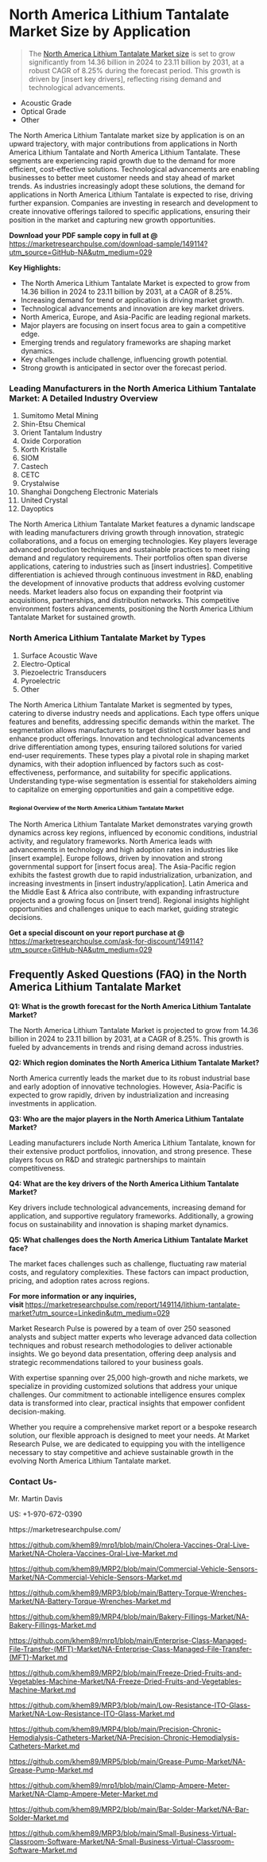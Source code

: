 <h1>North America Lithium Tantalate Market&nbsp;Size by Application</h1><blockquote><p>The <a href="https://marketresearchpulse.com/download-sample/149114?utm_source=GitHub-NA&amp;utm_medium=029">North America Lithium Tantalate Market size</a> is set to grow significantly from 14.36 billion in 2024 to 23.11 billion by 2031, at a robust CAGR of 8.25% during the forecast period. This growth is driven by [insert key drivers], reflecting rising demand and technological advancements.</p></blockquote><ul><li> Acoustic Grade<li> Optical Grade<li> Other</li></ul><p>The North America Lithium Tantalate market size by application is on an upward trajectory, with major contributions from applications in North America Lithium Tantalate and North America Lithium Tantalate. These segments are experiencing rapid growth due to the demand for more efficient, cost-effective solutions. Technological advancements are enabling businesses to better meet customer needs and stay ahead of market trends. As industries increasingly adopt these solutions, the demand for applications in North America Lithium Tantalate is expected to rise, driving further expansion. Companies are investing in research and development to create innovative offerings tailored to specific applications, ensuring their position in the market and capturing new growth opportunities.</p><p><strong>Download your PDF sample copy in full at @ </strong><a href="https://marketresearchpulse.com/download-sample/149114?utm_source=GitHub-NA&amp;utm_medium=029">https://marketresearchpulse.com/download-sample/149114?utm_source=GitHub-NA&amp;utm_medium=029</a></p><p><strong>Key Highlights: </strong></p><ul><li>The North America Lithium Tantalate Market is expected to grow from 14.36 billion in 2024 to 23.11 billion by 2031, at a CAGR of 8.25%.</li><li>Increasing demand for trend or application is driving market growth.</li><li>Technological advancements and innovation are key market drivers.</li><li>North America, Europe, and Asia-Pacific are leading regional markets.</li><li>Major players are focusing on insert focus area to gain a competitive edge.</li><li>Emerging trends and regulatory frameworks are shaping market dynamics.</li><li>Key challenges include challenge, influencing growth potential.</li><li>Strong growth is anticipated in sector over the forecast period.</li></ul><h3>Leading Manufacturers in the North America Lithium Tantalate Market: A Detailed Industry Overview</h3><ol><li> Sumitomo Metal Mining</li><li>Shin-Etsu Chemical</li><li>Orient Tantalum Industry</li><li>Oxide Corporation</li><li>Korth Kristalle</li><li>SIOM</li><li>Castech</li><li>CETC</li><li>Crystalwise</li><li>Shanghai Dongcheng Electronic Materials</li><li>United Crystal</li><li>Dayoptics</li></ol><div class="flex max-w-full flex-col flex-grow"><div class="min-h-8 text-message flex w-full flex-col items-end gap-2 whitespace-normal break-words [.text-message+&amp;]:mt-5" dir="auto" data-message-author-role="assistant" data-message-id="fd8432e4-4910-450d-b182-61b7bfb0a01f" data-message-model-slug="gpt-4o"><div class="flex w-full flex-col gap-1 empty:hidden first:pt-[3px]"><div class="markdown prose w-full break-words dark:prose-invert light"><p>The North America Lithium Tantalate Market features a dynamic landscape with leading manufacturers driving growth through innovation, strategic collaborations, and a focus on emerging technologies. Key players leverage advanced production techniques and sustainable practices to meet rising demand and regulatory requirements. Their portfolios often span diverse applications, catering to industries such as [insert industries]. Competitive differentiation is achieved through continuous investment in R&amp;D, enabling the development of innovative products that address evolving customer needs. Market leaders also focus on expanding their footprint via acquisitions, partnerships, and distribution networks. This competitive environment fosters advancements, positioning the North America Lithium Tantalate Market for sustained growth.</p></div></div></div></div><h3>North America Lithium Tantalate Market by Types</h3><ol><li> Surface Acoustic Wave<li> Electro-Optical<li> Piezoelectric Transducers<li> Pyroelectric<li> Other</li></ol><div class="flex max-w-full flex-col flex-grow"><div class="min-h-8 text-message flex w-full flex-col items-end gap-2 whitespace-normal break-words [.text-message+&amp;]:mt-5" dir="auto" data-message-author-role="assistant" data-message-id="084470be-0bb7-4664-bddf-5156b4f41249" data-message-model-slug="gpt-4o-mini"><div class="flex w-full flex-col gap-1 empty:hidden first:pt-[3px]"><div class="markdown prose w-full break-words dark:prose-invert light"><p>The North America Lithium Tantalate Market is segmented by types, catering to diverse industry needs and applications. Each type offers unique features and benefits, addressing specific demands within the market. The segmentation allows manufacturers to target distinct customer bases and enhance product offerings. Innovation and technological advancements drive differentiation among types, ensuring tailored solutions for varied end-user requirements. These types play a pivotal role in shaping market dynamics, with their adoption influenced by factors such as cost-effectiveness, performance, and suitability for specific applications. Understanding type-wise segmentation is essential for stakeholders aiming to capitalize on emerging opportunities and gain a competitive edge.</p></div></div></div></div><h3><span style="font-size: 11px;">Regional Overview of the North America Lithium Tantalate Market</span></h3><div class="flex max-w-full flex-col flex-grow"><div class="min-h-8 text-message flex w-full flex-col items-end gap-2 whitespace-normal break-words [.text-message+&amp;]:mt-5" dir="auto" data-message-author-role="assistant" data-message-id="e9038762-ce64-4e30-91c9-9bd413514231" data-message-model-slug="gpt-4o-mini"><div class="flex w-full flex-col gap-1 empty:hidden first:pt-[3px]"><div class="markdown prose w-full break-words dark:prose-invert light"><p>The North America Lithium Tantalate Market demonstrates varying growth dynamics across key regions, influenced by economic conditions, industrial activity, and regulatory frameworks. North America leads with advancements in technology and high adoption rates in industries like [insert example]. Europe follows, driven by innovation and strong governmental support for [insert focus area]. The Asia-Pacific region exhibits the fastest growth due to rapid industrialization, urbanization, and increasing investments in [insert industry/application]. Latin America and the Middle East &amp; Africa also contribute, with expanding infrastructure projects and a growing focus on [insert trend]. Regional insights highlight opportunities and challenges unique to each market, guiding strategic decisions.</p></div></div></div></div><p><strong>Get a special discount on your report purchase at @ </strong><a href="https://marketresearchpulse.com/ask-for-discount/149114?utm_source=GitHub-NA&amp;utm_medium=029">https://marketresearchpulse.com/ask-for-discount/149114?utm_source=GitHub-NA&amp;utm_medium=029</a></p><h2>Frequently Asked Questions (FAQ) in the North America Lithium Tantalate Market</h2><p><strong>Q1: What is the growth forecast for the North America Lithium Tantalate Market?</strong></p><p>The North America Lithium Tantalate Market is projected to grow from 14.36 billion in 2024 to 23.11 billion by 2031, at a CAGR of 8.25%. This growth is fueled by advancements in trends and rising demand across industries.</p><p><strong>Q2: Which region dominates the North America Lithium Tantalate Market?</strong></p><p>North America currently leads the market due to its robust industrial base and early adoption of innovative technologies. However, Asia-Pacific is expected to grow rapidly, driven by industrialization and increasing investments in application.</p><p><strong>Q3: Who are the major players in the North America Lithium Tantalate Market?</strong></p><p>Leading manufacturers include North America Lithium Tantalate, known for their extensive product portfolios, innovation, and strong presence. These players focus on R&amp;D and strategic partnerships to maintain competitiveness.</p><p><strong>Q4: What are the key drivers of the North America Lithium Tantalate Market?</strong></p><p>Key drivers include technological advancements, increasing demand for application, and supportive regulatory frameworks. Additionally, a growing focus on sustainability and innovation is shaping market dynamics.</p><p><strong>Q5: What challenges does the North America Lithium Tantalate Market face?</strong></p><p>The market faces challenges such as challenge, fluctuating raw material costs, and regulatory complexities. These factors can impact production, pricing, and adoption rates across regions.</p><p><strong>For more information or any inquiries, visit&nbsp;</strong><a href="https://marketresearchpulse.com/report/149114/lithium-tantalate-market?utm_source=Linkedin&utm_medium=029">https://marketresearchpulse.com/report/149114/lithium-tantalate-market?utm_source=Linkedin&utm_medium=029</a></p><p>Market Research Pulse is powered by a team of over 250 seasoned analysts and subject matter experts who leverage advanced data collection techniques and robust research methodologies to deliver actionable insights. We go beyond data presentation, offering deep analysis and strategic recommendations tailored to your business goals.</p><p>With expertise spanning over 25,000 high-growth and niche markets, we specialize in providing customized solutions that address your unique challenges. Our commitment to actionable intelligence ensures complex data is transformed into clear, practical insights that empower confident decision-making.</p><p>Whether you require a comprehensive market report or a bespoke research solution, our flexible approach is designed to meet your needs. At Market Research Pulse, we are dedicated to equipping you with the intelligence necessary to stay competitive and achieve sustainable growth in the evolving North America Lithium Tantalate market.</p><h3><strong>Contact Us-</strong></h3><p>Mr. Martin Davis</p><p>US: +1-970-672-0390</p><p>https://marketresearchpulse.com/</p><p><a href="https://github.com/khem89/mrp1/blob/main/Cholera-Vaccines-Oral-Live-Market/NA-Cholera-Vaccines-Oral-Live-Market.md">https://github.com/khem89/mrp1/blob/main/Cholera-Vaccines-Oral-Live-Market/NA-Cholera-Vaccines-Oral-Live-Market.md</a></p><p><a href="https://github.com/khem89/MRP2/blob/main/Commercial-Vehicle-Sensors-Market/NA-Commercial-Vehicle-Sensors-Market.md">https://github.com/khem89/MRP2/blob/main/Commercial-Vehicle-Sensors-Market/NA-Commercial-Vehicle-Sensors-Market.md</a></p><p><a href="https://github.com/khem89/MRP3/blob/main/Battery-Torque-Wrenches-Market/NA-Battery-Torque-Wrenches-Market.md">https://github.com/khem89/MRP3/blob/main/Battery-Torque-Wrenches-Market/NA-Battery-Torque-Wrenches-Market.md</a></p><p><a href="https://github.com/khem89/MRP4/blob/main/Bakery-Fillings-Market/NA-Bakery-Fillings-Market.md">https://github.com/khem89/MRP4/blob/main/Bakery-Fillings-Market/NA-Bakery-Fillings-Market.md</a></p><p><a href="https://github.com/khem89/mrp1/blob/main/Enterprise-Class-Managed-File-Transfer-(MFT)-Market/NA-Enterprise-Class-Managed-File-Transfer-(MFT)-Market.md">https://github.com/khem89/mrp1/blob/main/Enterprise-Class-Managed-File-Transfer-(MFT)-Market/NA-Enterprise-Class-Managed-File-Transfer-(MFT)-Market.md</a></p><p><a href="https://github.com/khem89/MRP2/blob/main/Freeze-Dried-Fruits-and-Vegetables-Machine-Market/NA-Freeze-Dried-Fruits-and-Vegetables-Machine-Market.md">https://github.com/khem89/MRP2/blob/main/Freeze-Dried-Fruits-and-Vegetables-Machine-Market/NA-Freeze-Dried-Fruits-and-Vegetables-Machine-Market.md</a></p><p><a href="https://github.com/khem89/MRP3/blob/main/Low-Resistance-ITO-Glass-Market/NA-Low-Resistance-ITO-Glass-Market.md">https://github.com/khem89/MRP3/blob/main/Low-Resistance-ITO-Glass-Market/NA-Low-Resistance-ITO-Glass-Market.md</a></p><p><a href="https://github.com/khem89/MRP4/blob/main/Precision-Chronic-Hemodialysis-Catheters-Market/NA-Precision-Chronic-Hemodialysis-Catheters-Market.md">https://github.com/khem89/MRP4/blob/main/Precision-Chronic-Hemodialysis-Catheters-Market/NA-Precision-Chronic-Hemodialysis-Catheters-Market.md</a></p><p><a href="https://github.com/khem89/MRP5/blob/main/Grease-Pump-Market/NA-Grease-Pump-Market.md">https://github.com/khem89/MRP5/blob/main/Grease-Pump-Market/NA-Grease-Pump-Market.md</a></p><p><a href="https://github.com/khem89/mrp1/blob/main/Clamp-Ampere-Meter-Market/NA-Clamp-Ampere-Meter-Market.md">https://github.com/khem89/mrp1/blob/main/Clamp-Ampere-Meter-Market/NA-Clamp-Ampere-Meter-Market.md</a></p><p><a href="https://github.com/khem89/MRP2/blob/main/Bar-Solder-Market/NA-Bar-Solder-Market.md">https://github.com/khem89/MRP2/blob/main/Bar-Solder-Market/NA-Bar-Solder-Market.md</a></p><p><a href="https://github.com/khem89/MRP3/blob/main/Small-Business-Virtual-Classroom-Software-Market/NA-Small-Business-Virtual-Classroom-Software-Market.md">https://github.com/khem89/MRP3/blob/main/Small-Business-Virtual-Classroom-Software-Market/NA-Small-Business-Virtual-Classroom-Software-Market.md</a></p>
